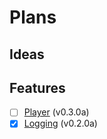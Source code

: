 # Plans

## Ideas


## Features

- [ ] [Player](../../src/shared/data/player.lua) (v0.3.0a)
- [x] [Logging](../usage/logging.md) (v0.2.0a)

